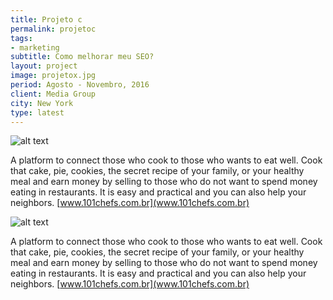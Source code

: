 ```yaml
---
title: Projeto c
permalink: projetoc
tags:
- marketing
subtitle: Como melhorar meu SEO?
layout: project
image: projetox.jpg
period: Agosto - Novembro, 2016
client: Media Group
city: New York
type: latest
---
```


![alt text](/upload/projetox.jpg "Tela a")

A platform to connect those who cook to those who wants to eat well. Cook that cake, pie, cookies, the secret recipe of your family, or your healthy meal and earn money by selling to those who do not want to spend money eating in restaurants. It is easy and practical and you can also help your neighbors. [www.101chefs.com.br](www.101chefs.com.br)

![alt text](/upload/projetox.jpg "Tela a")

A platform to connect those who cook to those who wants to eat well. Cook that cake, pie, cookies, the secret recipe of your family, or your healthy meal and earn money by selling to those who do not want to spend money eating in restaurants. It is easy and practical and you can also help your neighbors. [www.101chefs.com.br](www.101chefs.com.br)